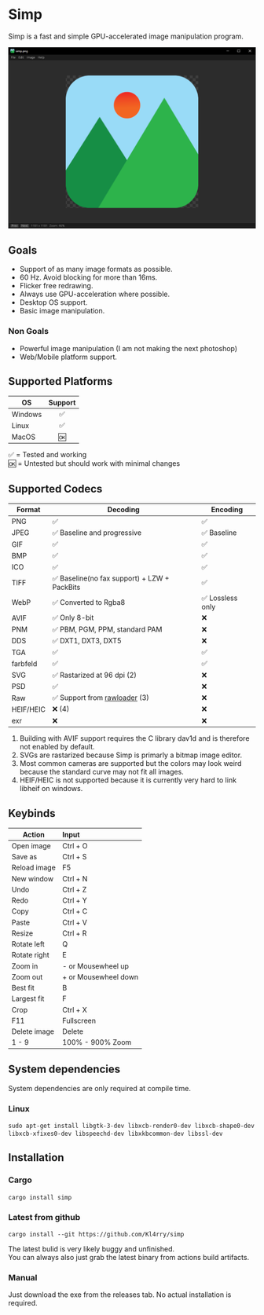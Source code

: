 # Simp  

Simp is a fast and simple GPU-accelerated image manipulation program.

![Screenshot](images/screenshot.png)

## Goals

* Support of as many image formats as possible.
* 60 Hz. Avoid blocking for more than 16ms.
* Flicker free redrawing.
* Always use GPU-acceleration where possible.
* Desktop OS support.
* Basic image manipulation.

### Non Goals

* Powerful image manipulation (I am not making the next photoshop)
* Web/Mobile platform support.

## Supported Platforms

| OS      | Support |
| ------- | :-----: |
| Windows |    ✅    |
| Linux   |    ✅    |
| MacOS   |    🆗    |

✅ = Tested and working  
🆗 = Untested but should work with minimal changes

## Supported Codecs

| Format    | Decoding                                                             | Encoding        |
| --------- | -------------------------------------------------------------------- | --------------- |
| PNG       | ✅                                                                    | ✅               |
| JPEG      | ✅ Baseline and progressive                                           | ✅ Baseline      |
| GIF       | ✅                                                                    | ✅               |
| BMP       | ✅                                                                    | ✅               |
| ICO       | ✅                                                                    | ✅               |
| TIFF      | ✅ Baseline(no fax support) + LZW + PackBits                          | ✅               |
| WebP      | ✅ Converted to Rgba8                                                 | ✅ Lossless only |
| AVIF      | ✅ Only 8-bit                                                         | ❌               |
| PNM       | ✅ PBM, PGM, PPM, standard PAM                                        | ❌               |
| DDS       | ✅ DXT1, DXT3, DXT5                                                   | ❌               |
| TGA       | ✅                                                                    | ✅               |
| farbfeld  | ✅                                                                    | ✅               |
| SVG       | ✅ Rastarized at 96 dpi (2)                                           | ❌               |
| PSD       | ✅                                                                    | ❌               |
| Raw       | ✅ Support from [rawloader](https://github.com/pedrocr/rawloader) (3) | ❌               |
| HEIF/HEIC | ❌ (4)                                                                | ❌               |
| exr       | ❌                                                                    | ❌               |

1. Building with AVIF support requires the C library dav1d and is therefore not enabled by default.
2. SVGs are rastarized because Simp is primarly a bitmap image editor.
3. Most common cameras are supported but the colors may look weird because the standard curve may not fit all images.
4. HEIF/HEIC is not supported because it is currently very hard to link libheif on windows.

## Keybinds

| Action       | Input                |
| ------------ | :------------------- |
| Open image   | Ctrl + O             |
| Save as      | Ctrl + S             |
| Reload image | F5                   |
| New window   | Ctrl + N             |
| Undo         | Ctrl + Z             |
| Redo         | Ctrl + Y             |
| Copy         | Ctrl + C             |
| Paste        | Ctrl + V             |
| Resize       | Ctrl + R             |
| Rotate left  | Q                    |
| Rotate right | E                    |
| Zoom in      | - or Mousewheel up   |
| Zoom out     | + or Mousewheel down |
| Best fit     | B                    |
| Largest fit  | F                    |
| Crop         | Ctrl + X             |
| F11          | Fullscreen           |
| Delete image | Delete               |
| 1 - 9        | 100% - 900% Zoom     |

## System dependencies

System dependencies are only required at compile time.

### Linux
```shell
sudo apt-get install libgtk-3-dev libxcb-render0-dev libxcb-shape0-dev libxcb-xfixes0-dev libspeechd-dev libxkbcommon-dev libssl-dev
```

## Installation

### Cargo

```shell
cargo install simp
```

### Latest from github

```shell
cargo install --git https://github.com/Kl4rry/simp
```

The latest bulid is very likely buggy and unfinished.  
You can always also just grab the latest binary from actions build artifacts.

### Manual

Just download the exe from the releases tab. No actual installation is required.
